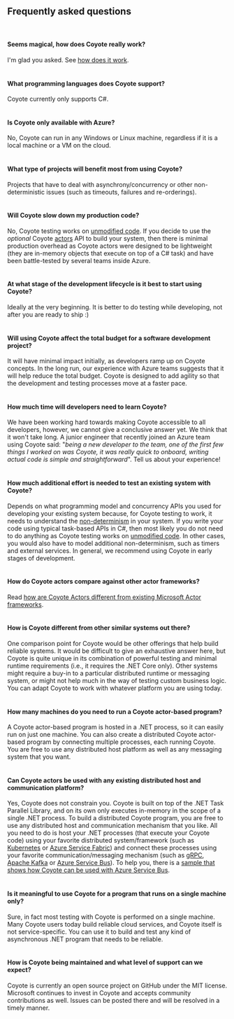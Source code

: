 
## Frequently asked questions

<br/>


#### Seems magical, how does Coyote really work?

I'm glad you asked. See [how does it work](how.md).
<br/><br/>

#### What programming languages does Coyote support?

Coyote currently only supports C#.
<br/><br/>

#### Is Coyote only available with Azure?

No, Coyote can run in any Windows or Linux machine, regardless if it is a local machine or a VM on
the cloud.
<br/><br/>

#### What type of projects will benefit most from using Coyote?

Projects that have to deal with asynchrony/concurrency or other non-deterministic issues (such as
timeouts, failures and re-orderings).
<br/><br/>

#### Will Coyote slow down my production code?

No, Coyote testing works on [unmodified code](../concepts/binary-rewriting.md). If you decide to use
the _optional_ Coyote [actors](../concepts/actors/overview.md) API to build your system, then
there is minimal production overhead as Coyote actors were designed to be lightweight (they are
in-memory objects that execute on top of a C# task) and have been battle-tested by several teams
inside Azure.
<br/><br/>

#### At what stage of the development lifecycle is it best to start using Coyote?

Ideally at the very beginning. It is better to do testing while developing, not after you are ready
to ship :)
<br/><br/>

#### Will using Coyote affect the total budget for a software development project?

It will have minimal impact initially, as developers ramp up on Coyote concepts. In the long run,
our experience with Azure teams suggests that it will help reduce the total budget. Coyote is
designed to add agility so that the development and testing processes move at a faster pace.
<br/><br/>

#### How much time will developers need to learn Coyote?

We have been working hard towards making Coyote accessible to all developers, however, we cannot
give a conclusive answer yet. We think that it won't take long. A junior engineer that recently
joined an Azure team using Coyote said: "_being a new developer to the team, one of the first few
things I worked on was Coyote, it was really quick to onboard, writing actual code is simple and
straightforward_". Tell us about your experience!
<br/><br/>

#### How much additional effort is needed to test an existing system with Coyote?

Depends on what programming model and concurrency APIs you used for developing your existing system
because, for Coyote testing to work, it needs to understand the
[non-determinism](../concepts/non-determinism.md) in your system. If you write your code using
typical task-based APIs in C#, then most likely you do not need to do anything as Coyote testing
works on [unmodified code](../concepts/binary-rewriting.md). In other cases, you would also have to
model additional non-determinism, such as timers and external services. In general, we recommend
using Coyote in early stages of development.
<br/><br/>

#### How do Coyote actors compare against other actor frameworks?

Read [how are Coyote Actors different from existing Microsoft Actor frameworks](../concepts/actors/why-actors.md).
<br/><br/>

#### How is Coyote different from other similar systems out there?

One comparison point for Coyote would be other offerings that help build reliable systems. It would
be difficult to give an exhaustive answer here, but Coyote is quite unique in its combination of
powerful testing and minimal runtime requirements (i.e., it requires the .NET Core only).
Other systems might require a buy-in to a particular distributed runtime or messaging system, or
might not help much in the way of testing custom business logic. You can adapt Coyote to work with
whatever platform you are using today.
<br/><br/>

#### How many machines do you need to run a Coyote actor-based program?

A Coyote actor-based program is hosted in a .NET process, so it can easily run on just one machine.
You can also create a distributed Coyote actor-based program by connecting multiple processes, each
running Coyote. You are free to use any distributed host platform as well as any messaging system
that you want.
<br/><br/>

#### Can Coyote actors be used with any existing distributed host and communication platform?
Yes, Coyote does not constrain you. Coyote is built on top of the .NET Task Parallel Library, and on
its own only executes in-memory in the scope of a single .NET process. To build a distributed Coyote
program, you are free to use any distributed host and communication mechanism that you like. All you
need to do is host your .NET processes (that execute your Coyote code) using your favorite
distributed system/framework (such as [Kubernetes](https://kubernetes.io/) or [Azure Service
Fabric](https://azure.microsoft.com/en-us/services/service-fabric/)) and connect these processes
using your favorite communication/messaging mechanism (such as [gRPC](https://grpc.io/), [Apache
Kafka](https://kafka.apache.org/) or [Azure Service
Bus](https://azure.microsoft.com/en-us/services/service-bus/)). To help you, there is a [sample that
shows how Coyote can be used with Azure Service Bus](../tutorials/actors/raft-azure.md).
<br/><br/>

#### Is it meaningful to use Coyote for a program that runs on a single machine only?

Sure, in fact most testing with Coyote is performed on a single machine. Many Coyote users today
build reliable cloud services, and Coyote itself is not service-specific. You can use it to build
and test any kind of asynchronous .NET program that needs to be reliable.
<br/><br/>

#### How is Coyote being maintained and what level of support can we expect?

Coyote is currently an open source project on GitHub under the MIT license. Microsoft continues to
invest in Coyote and accepts community contributions as well. Issues can be posted there and will be
resolved in a timely manner.
<br/><br/>
